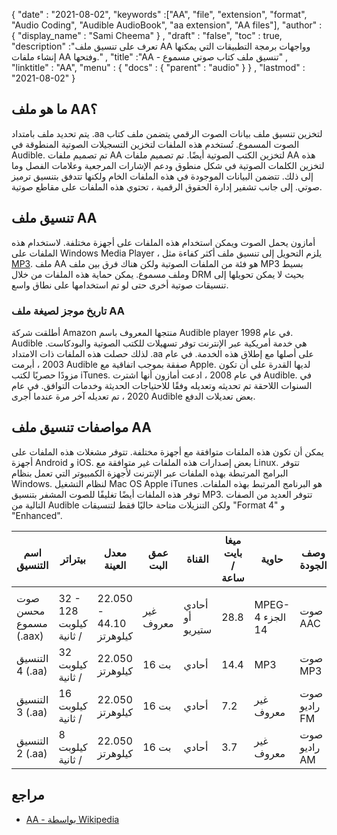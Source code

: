 {
  "date" : "2021-08-02",
  "keywords" :["AA", "file", "extension", "format", "Audio Coding", "Audible AudioBook", "aa extension", "AA files"],
  "author" : {
    "display_name" : "Sami Cheema"
} ,
  "draft" : "false",
  "toc" : true,
  "description" :"تعرف على تنسيق ملف AA وواجهات برمجة التطبيقات التي يمكنها إنشاء ملفات AA وفتحها." ,
  "title" :"AA - تنسيق ملف كتاب صوتي مسموع" ,
  "linktitle" : "AA",
  "menu" : {
    "docs" : {
      "parent" : "audio"
}
} ,
  "lastmod" : "2021-08-02"
}

## ما هو ملف AA؟

يتم تحديد ملف بامتداد .aa لتخزين تنسيق ملف بيانات الصوت الرقمي يتضمن ملف كتاب الصوت المسموع. تُستخدم هذه الملفات لتخزين التسجيلات الصوتية المنطوقة في Audible. تم تصميم ملفات AA لتخزين الكتب الصوتية أيضًا. تم تصميم ملفات AA هذه لتخزين الكلمات الصوتية في شكل منطوق ودعم الإشارات المرجعية وعلامات الفصل وما إلى ذلك. تتضمن البيانات الموجودة في هذه الملفات الخام ولكنها تتدفق بتنسيق ترميز صوتي. إلى جانب تشفير إدارة الحقوق الرقمية ، تحتوي هذه الملفات على مقاطع صوتية.

## تنسيق ملف AA

أمازون يحمل الصوت ويمكن استخدام هذه الملفات على أجهزة مختلفة. لاستخدام هذه الملفات على Windows Media Player ، يلزم التحويل إلى تنسيق ملف أكثر كفاءة مثل [MP3](/ar/audio/mp3/). ملف AA هو فئة من الملفات الصوتية ولكن هناك فرق بين ملف MP3 بسيط وملف مسموع. يمكن حماية هذه الملفات من خلال DRM بحيث لا يمكن تحويلها إلى تنسيقات صوتية أخرى حتى لو تم استخدامها على نطاق واسع.

### تاريخ موجز لصيغة ملف AA

أطلقت شركة Amazon منتجها المعروف باسم Audible player في عام 1998. Audible هي خدمة أمريكية عبر الإنترنت توفر تسهيلات للكتب الصوتية والبودكاست. لذلك حصلت هذه الملفات ذات الامتداد .aa على أصلها مع إطلاق هذه الخدمة. في عام 2003 ، أبرمت Audible صفقة بموجب اتفاقية مع Apple. لديها القدرة على أن تكون مزودًا حصريًا لكتب iTunes. في عام 2008 ، ادعت أمازون أنها اشترت Audible. في السنوات اللاحقة تم تحديثه وتعديله وفقًا للاحتياجات الحديثة وخدمات التوافق. في عام 2020 ، تم تعديله آخر مرة عندما أجرى Audible بعض تعديلات الدفع.

## مواصفات تنسيق ملف AA

يمكن أن تكون هذه الملفات متوافقة مع أجهزة مختلفة. تتوفر مشغلات هذه الملفات على أجهزة Android و iOS. بعض إصدارات هذه الملفات غير متوافقة مع Linux. تتوفر البرامج المرتبطة بهذه الملفات عبر الإنترنت لأجهزة الكمبيوتر التي تعمل بنظام Windows. لنظام التشغيل Mac OS Apple iTunes هو البرنامج المرتبط بهذه الملفات. توفر هذه الملفات أيضًا تغليفًا للصوت المشفر بتنسيق MP3. تتوفر العديد من الصفات التالية من Audible ولكن التنزيلات متاحة حاليًا فقط لتنسيقات "Format 4" و "Enhanced".

| اسم التنسيق | بيتراتر | معدل العينة | عمق البت | القناة | ميغا بايت / ساعة | حاوية | وصف الجودة |
| ------------------------------- | --------------- | ------------------ | --------- | -------------- | ----------- | -------------- | ------------------- |
| |
| صوت محسن مسموع (.aax) | 32 - 128 كيلوبت / ثانية | 22.050 - 44.10 كيلوهرتز | غير معروف | أحادي أو ستيريو | 28.8 | MPEG-4 الجزء 14 | صوت AAC |
| التنسيق 4 (.aa) | 32 كيلوبت / ثانية | 22.050 كيلوهرتز | 16 بت | أحادي | 14.4 | MP3 | صوت MP3 |
| التنسيق 3 (.aa) | 16 كيلوبت / ثانية | 22.050 كيلوهرتز | 16 بت | أحادي | 7.2 | غير معروف | صوت راديو FM |
| التنسيق 2 (.aa) | 8 كيلوبت / ثانية | 22.050 كيلوهرتز | 16 بت | أحادي | 3.7 | غير معروف | صوت راديو AM |


## مراجع ##

* [AA - بواسطة Wikipedia](https://en.wikipedia.org/wiki/Audible_ (الخدمة))

